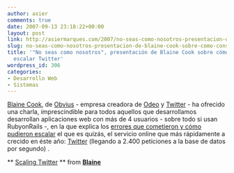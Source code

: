 ```yaml
---
author: asier
comments: true
date: 2007-09-13 23:18:22+00:00
layout: post
link: http://asiermarques.com/2007/no-seas-como-nosotros-presentacion-de-blaine-cook-sobre-como-consiguieron-escalar-twitter/
slug: no-seas-como-nosotros-presentacion-de-blaine-cook-sobre-como-consiguieron-escalar-twitter
title: '"No seas como nosotros", presentación de Blaine Cook sobre cómo consiguieron
  escalar Twitter'
wordpress_id: 306
categories:
- Desarrollo Web
- Sistemas
---
```


[Blaine Cook](http://romeda.org), de [Obvius](http://obvious.com) - empresa creadora de [Odeo](http://odeo.com) y [Twitter](http://twitter.com) - ha ofrecido una charla, imprescindible para todos aquellos que desarrollamos desarrollan aplicaciones web con más de 4 usuarios - sobre todo si usan RubyonRails -, en la que explica los [errores que cometieron y cómo pudieron escalar](http://highscalability.com/scaling-twitter-making-twitter-10000-percent-faster) el que es quizás, el servicio online que más rápidamente a crecido en éste año: [Twitter](http://twitter.com) (llegando a 2.400 peticiones a la base de datos por segundo) .






** [Scaling Twitter](http://www.slideshare.net/Blaine/scaling-twitter) ** from **[Blaine](http://www.slideshare.net/Blaine)**

